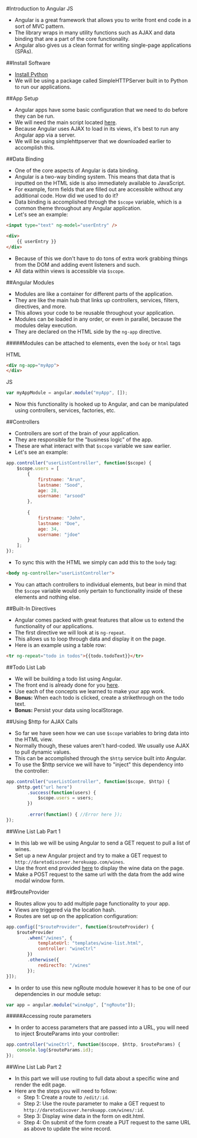 #Introduction to Angular JS
- Angular is a great framework that allows you to write front end code in a sort of MVC pattern.
- The library wraps in many utility functions such as AJAX and data binding that are a part of the core functionality.
- Angular also gives us a clean format for writing single-page applications (SPAs).

##Install Software
- [Install Python](https://www.python.org/)
- We will be using a package called SimpleHTTPServer built in to Python to run our applications.

##App Setup
- Angular apps have some basic configuration that we need to do before they can be run.
- We will need the main script located [here](https://angularjs.org/).
- Because Angular uses AJAX to load in its views, it's best to run any Angular app via a server.
- We will be using simplehttpserver that we downloaded earlier to accomplish this.

##Data Binding
- One of the core aspects of Angular is data binding.
- Angular is a two-way binding system. This means that data that is inputted on the HTML side is also immediately available to JavaScript.
- For example, form fields that are filled out are accessible without any additional code. How did we used to do it?
- Data binding is accomplished through the `$scope` variable, which is a common theme throughout any Angular application.
- Let's see an example:

```html
<input type="text" ng-model="userEntry" />

<div>
	{{ userEntry }}
</div>
```

- Because of this we don't have to do tons of extra work grabbing things from the DOM and adding event listeners and such.
- All data within views is accessible via `$scope`.

##Angular Modules
- Modules are like a container for different parts of the application.
- They are like the main hub that links up controllers, services, filters, directives, and more.
- This allows your code to be reusable throughout your application.
- Modules can be loaded in any order, or even in parallel, because the modules delay execution.
- They are declared on the HTML side by the `ng-app` directive.

#####Modules can be attached to elements, even the `body` or `html` tags

HTML

```html
<div ng-app="myApp">
</div>
```

JS

```javascript
var myAppModule = angular.module("myApp", []);
```

- Now this functionality is hooked up to Angular, and can be manipulated using controllers, services, factories, etc.

##Controllers
- Controllers are sort of the brain of your application.
- They are responsible for the "business logic" of the app.
- These are what interact with that `$scope` variable we saw earlier.
- Let's see an example:

```javascript
app.controller("userListController", function($scope) {
	$scope.users = [
		{
			firstname: "Arun",
			lastname: "Sood",
			age: 28,
			username: "arsood"
		},
		
		{
			firstname: "John",
			lastname: "Doe",
			age: 34,
			username: "jdoe"
		}
	];
});
```
- To sync this with the HTML we simply can add this to the `body` tag:

```html
<body ng-controller="userListController">
```

- You can attach controllers to individual elements, but bear in mind that the `$scope` variable would only pertain to functionality inside of these elements and nothing else.

##Built-In Directives
- Angular comes packed with great features that allow us to extend the functionality of our applications.
- The first directive we will look at is `ng-repeat`.
- This allows us to loop through data and display it on the page.
- Here is an example using a table row:

```html
<tr ng-repeat="todo in todos">{{todo.todoText}}</tr>
```

##Todo List Lab
- We will be building a todo list using Angular.
- The front end is already done for you [here](todo_html/).
- Use each of the concepts we learned to make your app work.
- **Bonus:** When each todo is clicked, create a strikethrough on the todo text.
- **Bonus:** Persist your data using localStorage.

##Using $http for AJAX Calls
- So far we have seen how we can use `$scope` variables to bring data into the HTML view.
- Normally though, these values aren't hard-coded. We usually use AJAX to pull dynamic values.
- This can be accomplished through the `$http` service built into Angular.
- To use the $http service we will have to "inject" this dependency into the controller:

```javascript
app.controller("userListController", function($scope, $http) {
	$http.get("url here")
		.success(function(users) {
			$scope.users = users;
		})
		
		.error(function() { //Error here });
});
```

##Wine List Lab Part 1
- In this lab we will be using Angular to send a GET request to pull a list of wines.
- Set up a new Angular project and try to make a GET request to `http://daretodiscover.herokuapp.com/wines`.
- Use the front end provided [here](wine_manager_html/) to display the wine data on the page.
- Make a POST request to the same url with the data from the add wine modal window form.

##$routeProvider
- Routes allow you to add multiple page functionality to your app.
- Views are triggered via the location hash.
- Routes are set up on the application configuration:

```javascript
app.config(["$routeProvider", function($routeProvider) {
	$routeProvider
		.when("/wines", {
			templateUrl: "templates/wine-list.html",
			controller: "wineCtrl"
		})
		.otherwise({
			redirectTo: "/wines"
		});
}]);
```

- In order to use this new ngRoute module however it has to be one of our dependencies in our module setup:

```javascript
var app = angular.module("wineApp", ["ngRoute"]);
```

#####Accessing route parameters

- In order to access parameters that are passed into a URL, you will need to inject $routeParams into your controller:

```javascript
app.controller("wineCtrl", function($scope, $http, $routeParams) {
	console.log($routeParams.id);
});
```

##Wine List Lab Part 2
- In this part we will use routing to full data about a specific wine and render the edit page.
- Here are the steps you will need to follow:
	- Step 1: Create a route to `/edit/:id`.
	- Step 2: Use the route parameter to make a GET request to `http://daretodiscover.herokuapp.com/wines/:id`.
	- Step 3: Display wine data in the form on edit.html.
	- Step 4: On submit of the form create a PUT request to the same URL as above to update the wine record.